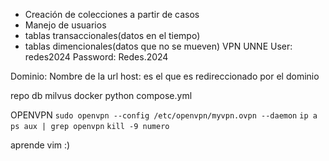  - Creación de colecciones a partir de casos 
- Manejo de usuarios
- tablas transaccionales(datos en el tiempo)
- tablas dimencionales(datos que no se mueven)
VPN UNNE
User: redes2024
Password: Redes.2024

Dominio: Nombre de la url
host: es el que es redireccionado por el dominio

repo db milvus
docker
python
compose.yml

OPENVPN
`sudo openvpn --config /etc/openvpn/myvpn.ovpn --daemon`
`ip a`
`ps aux | grep openvpn`
`kill -9 numero`

aprende vim :)





